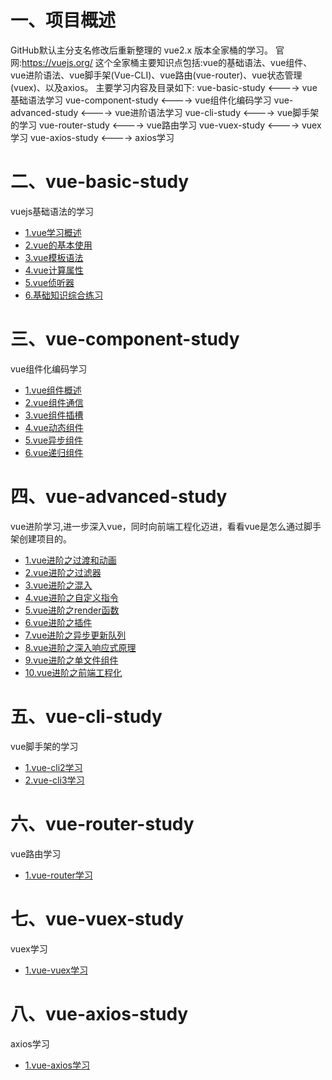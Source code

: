 # 一、项目概述
GitHub默认主分支名修改后重新整理的 vue2.x 版本全家桶的学习。
官网:https://vuejs.org/
这个全家桶主要知识点包括:vue的基础语法、vue组件、vue进阶语法、vue脚手架(Vue-CLI)、vue路由(vue-router)、vue状态管理(vuex)、以及axios。
主要学习内容及目录如下:
vue-basic-study      <---->  vue基础语法学习
vue-component-study  <---->  vue组件化编码学习
vue-advanced-study   <---->  vue进阶语法学习
vue-cli-study        <---->  vue脚手架的学习
vue-router-study     <---->  vue路由学习
vue-vuex-study       <---->  vuex学习
vue-axios-study      <---->  axios学习

# 二、vue-basic-study
vuejs基础语法的学习
* [1.vue学习概述](./vue-basic-study/vue-1.%E6%A6%82%E8%BF%B0.html "vue学习概述")
* [2.vue的基本使用](./vue-basic-study/vue-2.vue%E7%9A%84%E5%9F%BA%E6%9C%AC%E4%BD%BF%E7%94%A8.html "vue的基本使用")
* [3.vue模板语法](./vue-basic-study/vue-3.vue%E6%A8%A1%E6%9D%BF%E8%AF%AD%E6%B3%95.html "vue模板语法")
* [4.vue计算属性](./vue-basic-study/vue-4.vue%E8%AE%A1%E7%AE%97%E5%B1%9E%E6%80%A7.html "vue计算属性")
* [5.vue侦听器](./vue-basic-study/vue-5.vue%E4%BE%A6%E5%90%AC%E5%99%A8.html "vue侦听器")
* [6.基础知识综合练习](./vue-basic-study/vue-6%E5%9F%BA%E7%A1%80%E7%9F%A5%E8%AF%86%E7%BB%BC%E5%90%88%E7%BB%83%E4%B9%A0.html "基础知识综合练习")

# 三、vue-component-study
vue组件化编码学习
* [1.vue组件概述](./vue-component-study/vue-1.%E7%BB%84%E4%BB%B6%E6%A6%82%E8%BF%B0.html "1.vue组件概述")
* [2.vue组件通信](./vue-component-study/vue-2.%E7%BB%84%E4%BB%B6%E9%80%9A%E4%BF%A1.html "vue组件通信")
* [3.vue组件插槽](./vue-component-study/vue-3.%E7%BB%84%E4%BB%B6%E6%8F%92%E6%A7%BD.html "vue组件插槽")
* [4.vue动态组件](./vue-component-study/vue-4.%E5%8A%A8%E6%80%81%E7%BB%84%E4%BB%B6.html "vue动态组件")
* [5.vue异步组件](./vue-component-study/vue-5.%E5%BC%82%E6%AD%A5%E7%BB%84%E4%BB%B6.html "vue异步组件")
* [6.vue递归组件](./vue-component-study/vue-6.%E9%80%92%E5%BD%92%E7%BB%84%E4%BB%B6.html "vue递归组件")

# 四、vue-advanced-study
vue进阶学习,进一步深入vue，同时向前端工程化迈进，看看vue是怎么通过脚手架创建项目的。
* [1.vue进阶之过渡和动画](./vue-advanced-study/vue-1.vue%E8%BF%9B%E9%98%B6%E4%B9%8B%E8%BF%87%E6%B8%A1%E5%92%8C%E5%8A%A8%E7%94%BB.html "vue进阶之过渡和动画")
* [2.vue进阶之过滤器](./vue-advanced-study/vue-2.vue%E8%BF%9B%E9%98%B6%E4%B9%8B%E8%BF%87%E6%BB%A4%E5%99%A8.html "vue进阶之过滤器")
* [3.vue进阶之混入](./vue-advanced-study/vue-3.vue%E8%BF%9B%E9%98%B6%E4%B9%8B%E6%B7%B7%E5%85%A5.html "vue进阶之混入")
* [4.vue进阶之自定义指令](./vue-advanced-study/vue-4.vue%E8%BF%9B%E9%98%B6%E4%B9%8B%E8%87%AA%E5%AE%9A%E4%B9%89%E6%8C%87%E4%BB%A4.html "vue进阶之自定义指令")
* [5.vue进阶之render函数](./vue-advanced-study/vue-5.vue%E8%BF%9B%E9%98%B6%E4%B9%8Brender%E5%87%BD%E6%95%B0.html "vue进阶之render函数")
* [6.vue进阶之插件](./vue-advanced-study/vue-6.vue%E8%BF%9B%E9%98%B6%E4%B9%8B%E6%8F%92%E4%BB%B6.html "vue进阶之插件")
* [7.vue进阶之异步更新队列](./vue-advanced-study/vue-7.vue%E8%BF%9B%E9%98%B6%E4%B9%8B%E5%BC%82%E6%AD%A5%E6%9B%B4%E6%96%B0%E9%98%9F%E5%88%97.html "vue进阶之异步更新队列")
* [8.vue进阶之深入响应式原理](./vue-advanced-study/vue-8.vue%E8%BF%9B%E9%98%B6%E4%B9%8B%E6%B7%B1%E5%85%A5%E5%93%8D%E5%BA%94%E5%BC%8F%E5%8E%9F%E7%90%86.html "vue进阶之深入响应式原理")
* [9.vue进阶之单文件组件](./vue-advanced-study/vue-9.vue%E8%BF%9B%E9%98%B6%E4%B9%8B%E5%8D%95%E6%96%87%E4%BB%B6%E7%BB%84%E4%BB%B6.html "vue进阶之单文件组件")
* [10.vue进阶之前端工程化](./vue-advanced-study/vue-10.vue%E8%BF%9B%E9%98%B6%E4%B9%8B%E5%89%8D%E7%AB%AF%E5%B7%A5%E7%A8%8B%E5%8C%96.html "vue进阶之前端工程化")

# 五、vue-cli-study
vue脚手架的学习
* [1.vue-cli2学习](./vue-cli-study/vue-cli2-study/README.md "vue-cli2学习")
* [2.vue-cli3学习](./vue-cli-study/vue-cli3-study/README.md "vue-cli3学习")

# 六、vue-router-study
vue路由学习
* [1.vue-router学习](./vue-router-study/README.md "vue-router学习")

# 七、vue-vuex-study
vuex学习
* [1.vue-vuex学习](./vue-vuex-study/README.md "vue-vuex学习")

# 八、vue-axios-study
axios学习
* [1.vue-axios学习](./vue-axios-study/README.md "vue-axios学习")
